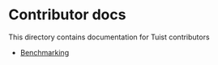 # Contributor docs

This directory contains documentation for Tuist contributors

- [Benchmarking](./benchmarking.md)